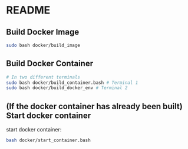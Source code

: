 # README

## Build Docker Image
```bash
sudo bash docker/build_image
```

## Build Docker Container
```bash
# In two different terminals
sudo bash docker/build_container.bash # Terminal 1
sudo bash docker/build_docker_env # Terminal 2
```

## (If the docker container has already been built) Start docker container
start docker container:
```bash
bash docker/start_container.bash
```